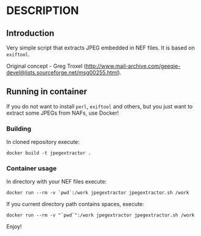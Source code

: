 # DESCRIPTION

## Introduction

Very simple script that extracts JPEG embedded in NEF files. It is based on `exiftool`.

Original concept - Greg Troxel (http://www.mail-archive.com/geeqie-devel@lists.sourceforge.net/msg00255.html).

## Running in container

If you do not want to install `perl`, `exiftool` and others, but you just want to extract some JPEGs from NAFs, use Docker!

### Building

In cloned repository execute:

    docker build -t jpegextractor .

### Container usage

In directory with your NEF files execute:

    docker run --rm -v `pwd`:/work jpegextractor jpegextractor.sh /work

If you current directory path contains spaces, execute:

    docker run --rm -v "`pwd`":/work jpegextractor jpegextractor.sh /work

Enjoy!


